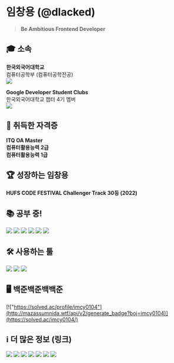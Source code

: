 # 임창용 (@dlacked)
> **Be Ambitious Frontend Developer**
## 🎓 소속
**한국외국어대학교**\
컴퓨터공학부 (컴퓨터공학전공)\
<a href="https://computer.hufs.ac.kr/ces/index.do" target='_blank'><img src="https://img.shields.io/badge/Link-002d56?style=flat-square&logo=HUFS&logoColor=white"/></a>

**Google Developer Student Clubs**\
한국외국어대학교 챕터 4기 멤버\
<a href="https://gdsc.community.dev/hankuk-university-of-foreign-studies/" target='_blank'><img src="https://img.shields.io/badge/Link-4285f4?style=flat-square&logo=Google&logoColor=white"/></a>

<!-- **한국외국어대학교**\
아랍어과\
<a href="https://arab.hufs.ac.kr/" target='_blank'><img src="https://img.shields.io/badge/Link-8d704f?style=flat-square&logo=HUFS&logoColor=white"/></a> -->

## 🪪 취득한 자격증
**ITQ OA Master**\
**컴퓨터활용능력 2급**\
**컴퓨터활용능력 1급**

## 🏆 성장하는 임창용
**HUFS CODE FESTIVAL Challenger Track 30등 (2022)**

## 📚 공부 중!
<img src="https://img.shields.io/badge/Arduino-0D1117?style=flat-square&logo=Arduino&logoColor=00979D"/> <img src="https://img.shields.io/badge/C/C++-0D1117?style=flat-square&logo=C&logoColor=A3B3C6"/> 
<img src="https://img.shields.io/badge/Python-0D1117?style=flat-square&logo=Python&logoColor=3766AB"/>
<img src="https://img.shields.io/badge/HTML5-0D1117?style=flat-square&logo=HTML5&logoColor=E34F26"/>
<img src="https://img.shields.io/badge/CSS3-0D1117?style=flat-square&logo=CSS3&logoColor=1572B6"/>
<img src="https://img.shields.io/badge/JavaScript-0D1117?style=flat-square&logo=JavaScript&logoColor=EFD81D"/> 

## 🛠️ 사용하는 툴
<img src="https://img.shields.io/badge/Visual%20Studio-0D1117?style=flat-square&logo=Visual Studio&logoColor=5c2d91"/> <img src="https://img.shields.io/badge/Visual%20Studio%20Code-0D1117?style=flat-square&logo=Visual Studio Code&logoColor=007acc"/> <img src="https://img.shields.io/badge/Brackets-0D1117?style=flat-square&logo=Brackets&logoColor=NULL"/> 

## 🖥️ 백준백준백백준
[!["https://solved.ac/profile/imcy0104"](http://mazassumnida.wtf/api/v2/generate_badge?boj=imcy0104)](https://solved.ac/imcy0104/)
<!--<a href="https://solved.ac/imcy0104/"><img src="http://mazandi.herokuapp.com/api?handle=imcy0104&theme=warm"/></a>-->

## ℹ️ 더 많은 정보 (링크)
<a href="https://www.acmicpc.net/user/imcy0104" target='_blank'><img src="https://img.shields.io/badge/Baekjoon-0077c1?style=flat-square&logo=Baekjoon&logoColor=white"/></a>
<a href="https://solved.ac/profile/imcy0104" target='_blank'><img src="https://img.shields.io/badge/Solved.io-0077c1?style=flat-square&logo=Solved.io&logoColor=white"/></a>
<a href="https://github.com/dlacked" target='_blank'><img src="https://hits.seeyoufarm.com/api/count/incr/badge.svg?url=https%3A%2F%2Fgithub.com%2Fdlacked&count_bg=%23000000&title_bg=%23000000&icon=github.svg&icon_color=%23E7E7E7&title=GitHub&edge_flat=false)"/></a> 
<a href="https://www.instagram.com/dlacked/" target='_blank'><img src="https://img.shields.io/badge/Instagram-e4405f?style=flat-square&logo=Instagram&logoColor=white"/></a> 
<a href="https://open.spotify.com/user/2fz1dsg58rj212iue0f42q9wk?si=YaTvJUx4QE6o7RvjW1UdOw" target='_blank'><img src="https://img.shields.io/badge/Spotify-1db954?style=flat-square&logo=Spotify&logoColor=white"/></a> 
<a href="https://stats.fm/dlacked" target='_blank'><img src="https://img.shields.io/badge/Stats.fm-1db954?style=flat-square&logo=Spotify&logoColor=white"/></a> 
<a href="https://velog.io/@imcy0104" target='_blank'><img src="https://img.shields.io/badge/Velog-20c997?style=flat-square&logo=Velog&logoColor=white"/></a>
